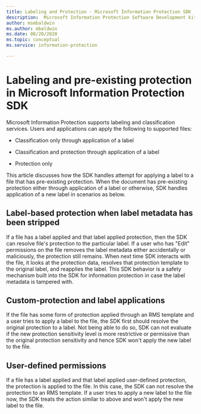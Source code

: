 ```yaml
---
title: Labeling and Protection - Microsoft Information Protection SDK
description:  Microsoft Information Protection Software Development kit operations.
author: msmbaldwin
ms.author: mbaldwin
ms.date: 08/20/2020
ms.topic: conceptual
ms.service: information-protection

---
```


# Labeling and pre-existing protection in Microsoft Information Protection SDK

Microsoft Information Protection supports labeling and classification services. Users and applications can apply the following to supported files:

- Classification only through application of a label

- Classification and protection through application of a label

- Protection only

This article discusses how the SDK handles attempt for applying a label to a file that has pre-existing protection. When the document has pre-existing protection either through application of a label or otherwise, SDK handles application of a new label in scenarios as below.

## Label-based protection when label metadata has been stripped

If a file has a label applied and that label applied protection, then the SDK can resolve file's protection to the particular label. If a user who has "Edit" permissions on the file removes the label metadata either accidentally or maliciously, the protection still remains. When next time SDK interacts with the file, it looks at the protection data, resolves that protection template to the original label, and reapplies the label. This SDK behavior is a safety mechanism built into the SDK for information protection in case the label metadata is tampered with.

## Custom-protection and label applications

If the file has some form of protection applied through an RMS template and a user tries to apply a label to the file, the SDK first should resolve the original protection to a label. Not being able to do so, SDK can not evaluate if the new protection sensitivity level is more restrictive or permissive than the original protection sensitivity and hence SDK won't apply the new label to the file.

## User-defined permissions

If a file has a label applied and that label applied user-defined protection, the protection is applied to the file. In this case, the SDK can not resolve the protection to an RMS template. If a user tries to apply a new label to the file now, the SDK treats the action similar to above and won't apply the new label to the file.

